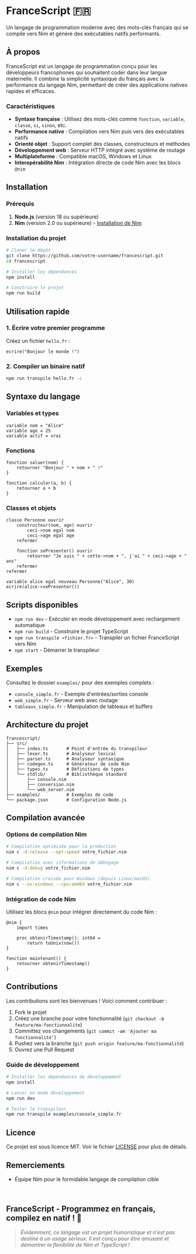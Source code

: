 # FranceScript 🇫🇷

Un langage de programmation moderne avec des mots-clés français qui se compile vers Nim et génère des exécutables natifs performants.

## À propos

FranceScript est un langage de programmation conçu pour les développeurs francophones qui souhaitent coder dans leur langue maternelle. Il combine la simplicité syntaxique du français avec la performance du langage Nim, permettant de créer des applications natives rapides et efficaces.

### Caractéristiques

- **Syntaxe française** : Utilisez des mots-clés comme `fonction`, `variable`, `classe`, `si`, `sinon`, etc.
- **Performance native** : Compilation vers Nim puis vers des exécutables natifs
- **Orienté objet** : Support complet des classes, constructeurs et méthodes
- **Développement web** : Serveur HTTP intégré avec système de routage
- **Multiplateforme** : Compatible macOS, Windows et Linux
- **Interopérabilité Nim** : Intégration directe de code Nim avec les blocs `@nim`

## Installation

### Prérequis

1. **Node.js** (version 18 ou supérieure)
2. **Nim** (version 2.0 ou supérieure) - [Installation de Nim](https://nim-lang.org/install.html)

### Installation du projet

```bash
# Cloner le dépôt
git clone https://github.com/votre-username/francescript.git
cd francescript

# Installer les dépendances
npm install

# Construire le projet
npm run build
```

## Utilisation rapide

### 1. Écrire votre premier programme

Créez un fichier `hello.fr` :

```francescript
ecrire("Bonjour le monde !")
```

### 2. Compiler un binaire natif

```bash
npm run transpile hello.fr -c
```

## Syntaxe du langage

### Variables et types

```francescript
variable nom = "Alice"
variable age = 25
variable actif = vrai
```

### Fonctions

```francescript
fonction saluer(nom) {
    retourner "Bonjour " + nom + " !"
}

fonction calculer(a, b) {
    retourner a + b
}
```

### Classes et objets

```francescript
classe Personne ouvrir
    constructeur(nom, age) ouvrir
        ceci->nom egal nom
        ceci->age egal age
    refermer
    
    fonction sePresenter() ouvrir
        retourner "Je suis " + cette->nom + ", j'ai " + ceci->age + " ans"
    refermer
refermer

variable alice egal nouveau Personne("Alice", 30)
ecrire(alice->sePresenter())
```

## Scripts disponibles

- `npm run dev` - Exécuter en mode développement avec rechargement automatique
- `npm run build` - Construire le projet TypeScript
- `npm run transpile <fichier.fr>` - Transpiler un fichier FranceScript vers Nim
- `npm start` - Démarrer le transpileur

## Exemples

Consultez le dossier `examples/` pour des exemples complets :

- `console_simple.fr` - Exemple d'entrées/sorties console
- `web_simple.fr` - Serveur web avec routage
- `tableaux_simple.fr` - Manipulation de tableaux et buffers

## Architecture du projet

```
francescript/
├── src/
│   ├── index.ts       # Point d'entrée du transpileur
│   ├── lexer.ts       # Analyseur lexical
│   ├── parser.ts      # Analyseur syntaxique
│   ├── codegen.ts     # Générateur de code Nim
│   ├── types.ts       # Définitions de types
│   └── stdlib/        # Bibliothèque standard
│       ├── console.nim
│       ├── conversion.nim
│       └── web_server.nim
├── examples/          # Exemples de code
└── package.json       # Configuration Node.js
```

## Compilation avancée

### Options de compilation Nim

```bash
# Compilation optimisée pour la production
nim c -d:release --opt:speed votre_fichier.nim

# Compilation avec informations de débogage
nim c -d:debug votre_fichier.nim

# Compilation croisée pour Windows (depuis Linux/macOS)
nim c --os:windows --cpu:amd64 votre_fichier.nim
```

### Intégration de code Nim

Utilisez les blocs `@nim` pour intégrer directement du code Nim :

```francescript
@nim {
    import times
    
    proc obtenirTimestamp(): int64 =
        return toUnix(now())
}

fonction maintenant() {
    retourner obtenirTimestamp()
}
```

## Contributions

Les contributions sont les bienvenues ! Voici comment contribuer :

1. Fork le projet
2. Créez une branche pour votre fonctionnalité (`git checkout -b feature/ma-fonctionnalite`)
3. Committez vos changements (`git commit -am 'Ajouter ma fonctionnalité'`)
4. Pushez vers la branche (`git push origin feature/ma-fonctionnalité`)
5. Ouvrez une Pull Request

### Guide de développement

```bash
# Installer les dépendances de développement
npm install

# Lancer en mode développement
npm run dev

# Tester le transpileur
npm run transpile examples/console_simple.fr
```

## Licence

Ce projet est sous licence MIT. Voir le fichier [LICENSE](LICENSE) pour plus de détails.

## Remerciements

- Équipe Nim pour le formidable langage de compilation cible

<br>

## **FranceScript** - Programmez en français, compilez en natif ! 🚀

> *Évidemment, ce langage est un projet humoristique et n'est pas destiné à un usage sérieux. Il est conçu pour être amusant et démontrer la flexibilité de Nim et TypeScript !*